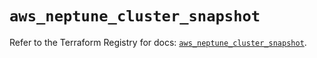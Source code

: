 # `aws_neptune_cluster_snapshot`

Refer to the Terraform Registry for docs: [`aws_neptune_cluster_snapshot`](https://registry.terraform.io/providers/hashicorp/aws/4.54.0/docs/resources/neptune_cluster_snapshot).

